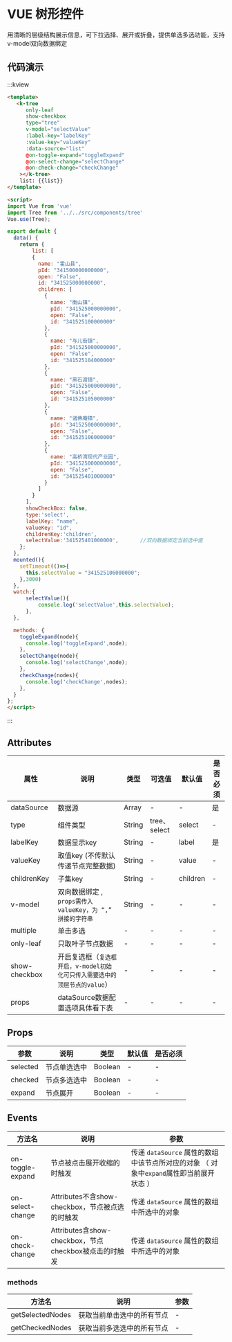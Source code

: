 # VUE 树形控件

  用清晰的层级结构展示信息，可下拉选择、展开或折叠，提供单选多选功能，支持v-model双向数据绑定

## 代码演示

:::kview
```html
<template>
   <k-tree
      only-leaf
      show-checkbox
      type="tree"
      v-model="selectValue"
      :label-key="labelKey"
      :value-key="valueKey"
      :data-source="list"
      @on-toggle-expand="toggleExpand"
      @on-select-change="selectChange"
      @on-check-change="checkChange"
    ></k-tree>
    list: {{list}}
</template>

<script>
import Vue from 'vue'
import Tree from '../../src/components/tree'
Vue.use(Tree);

export default {
  data() {
    return {
        list: [
        {
          name: "霍山县",
          pId: "341500000000000",
          open: "False",
          id: "341525000000000",
          children: [
            {
              name: "衡山镇",
              pId: "341525000000000",
              open: "False",
              id: "341525100000000"
            },
            {
              name: "与儿街镇",
              pId: "341525000000000",
              open: "False",
              id: "341525104000000"
            },
            {
              name: "黑石渡镇",
              pId: "341525000000000",
              open: "False",
              id: "341525105000000"
            },
            {
              name: "诸佛庵镇",
              pId: "341525000000000",
              open: "False",
              id: "341525106000000"
            },
            {
              name: "高桥湾现代产业园",
              pId: "341525000000000",
              open: "False",
              id: "341525401000000"
            }
          ]
        }
      ],
      showCheckBox: false,
      type:'select',
      labelKey: "name",
      valueKey: "id",
      childrenKey:'children',
      selectValue:'341525401000000',       //双向数据绑定当前选中值
    };
  },
  mounted(){
    setTimeout(()=>{
      this.selectValue = "341525106000000";
    },3000)
  },
  watch:{
      selectValue(){
          console.log('selectValue',this.selectValue);
      },
  },

  methods: {
    toggleExpand(node){
      console.log('toggleExpand',node);
    },
    selectChange(node){
      console.log('selectChange',node);
    },
    checkChange(nodes){
      console.log('checkChange',nodes);
    },
  }
};
</script>
```
:::


## Attributes
<div class="markdown-table">

|  属性  |  说明   |  类型|可选值|默认值|是否必须|
|-------|---------|---|---|---|---|
|dataSource|数据源| Array | - |-  |是
|type|组件类型|String|tree、select|select|-
|labelKey|数据显示key|String| -|label|是
|valueKey|取值key (不传默认传递节点完整数据)|String|-|value|-
|childrenKey|子集key|String|-|children|-
|v-model|双向数据绑定 , `props需传入valueKey，为 “,” 拼接的字符串`|String|-|-|-|
|multiple|单击多选|-|-|-|-
|only-leaf|只取叶子节点数据|-|-|-|-|
|show-checkbox|开启复选框（`复选框开启，v-model初始化可只传入需要选中的顶层节点的value`）|-|-|-|-|
|props|dataSource数据配置选项具体看下表|-|-|-|-|

</div>

##  Props
<div class="markdown-table">

|  参数  |  说明   | 类型  | 默认值|  是否必须|
|-------|---------|------|--------|----------|
|selected|节点单选选中|Boolean|-|-
|checked|节点多选选中|Boolean|-|-
|expand|节点展开|Boolean|-|-

</div>

## Events
<div class="markdown-table">

| 方法名 | 说明 | 参数|
| ------ |----- | ---- |
|on-toggle-expand|节点被点击展开收缩的时触发|传递 `dataSource` 属性的数组中该节点所对应的对象 （ 对象中`expand`属性即当前展开状态 ）
|on-select-change|Attributes不含show-checkbox，节点被点选的时触发|传递 `dataSource` 属性的数组中所选中的对象 |
|on-check-change|Attributes含show-checkbox，节点checkbox被点击的时触发|传递 `dataSource` 属性的数组中所选中的对象 |

</div>

###  methods
<div class="markdown-table">

| 方法名 | 说明 | 参数|
| ------ |----- | ---- |
|getSelectedNodes|获取当前单击选中的所有节点|-|
|getCheckedNodes|获取当前多选选中的所有节点|-|

</div>